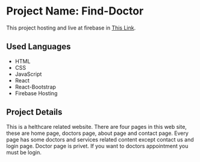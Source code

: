 # Project Name: Find-Doctor

This project hosting and live at firebase in [This Link](https://find-doctor-91fbc.web.app/).

## Used Languages

- HTML
- CSS
- JavaScript
- React
- React-Bootstrap
- Firebase Hosting

## Project Details

This is a helthcare related website. There are four pages in this web site, these are home page, doctors page, about page and contact page. Every page has some doctors and services related content except contact us and login page. Doctor page is privet. If you want to doctors appointment you must be login.
